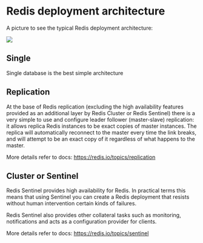 # Redis deployment architecture

A picture to see the typical Redis deployment architecture:

![](https://libs.websoft9.com/Websoft9/DocsPicture/zh/redis-cluster-architecture.png)

## Single

Single database is the best simple architecture

## Replication

At the base of Redis replication (excluding the high availability features provided as an additional layer by Redis Cluster or Redis Sentinel) there is a very simple to use and configure leader follower (master-slave) replication: it allows replica Redis instances to be exact copies of master instances. The replica will automatically reconnect to the master every time the link breaks, and will attempt to be an exact copy of it regardless of what happens to the master.  

More details refer to docs: https://redis.io/topics/replication

## Cluster or Sentinel

Redis Sentinel provides high availability for Redis. In practical terms this means that using Sentinel you can create a Redis deployment that resists without human intervention certain kinds of failures.

Redis Sentinel also provides other collateral tasks such as monitoring, notifications and acts as a configuration provider for clients.  

More details refer to docs: https://redis.io/topics/sentinel
